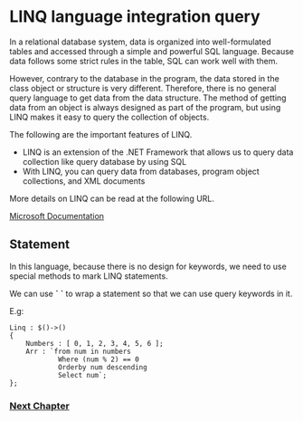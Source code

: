 # LINQ language integration query
In a relational database system, data is organized into well-formulated tables and accessed through a simple and powerful SQL language. Because data follows some strict rules in the table, SQL can work well with them.

However, contrary to the database in the program, the data stored in the class object or structure is very different. Therefore, there is no general query language to get data from the data structure. The method of getting data from an object is always designed as part of the program, but using LINQ makes it easy to query the collection of objects.

The following are the important features of LINQ.

- LINQ is an extension of the .NET Framework that allows us to query data collection like query database by using SQL
- With LINQ, you can query data from databases, program object collections, and XML documents

More details on LINQ can be read at the following URL.

[Microsoft Documentation](https://docs.microsoft.com/en-us/dotnet/csharp/programming-guide/concepts/linq/getting-started-with-linq)

## Statement
In this language, because there is no design for keywords, we need to use special methods to mark LINQ statements.

We can use **\`** **\`** to wrap a statement so that we can use query keywords in it.

E.g:
```
Linq : $()->()
{
    Numbers : [ 0, 1, 2, 3, 4, 5, 6 ];
    Arr : `from num in numbers
            Where (num % 2) == 0
            Orderby num descending
            Select num`;
};
```

### [Next Chapter](namespace.md)